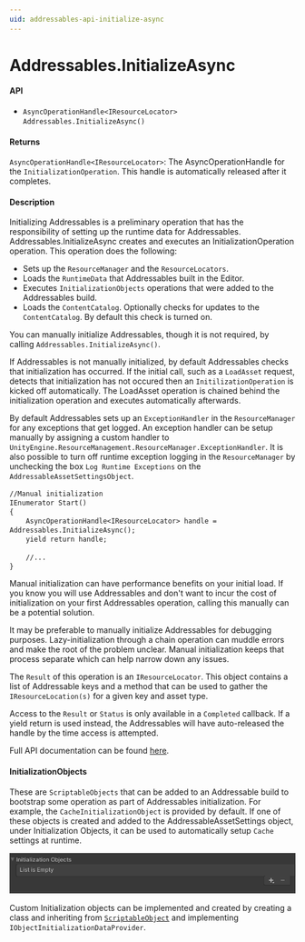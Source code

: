 ```yaml
---
uid: addressables-api-initialize-async
---
```

# Addressables.InitializeAsync
#### API
- `AsyncOperationHandle<IResourceLocator> Addressables.InitializeAsync()`

#### Returns
`AsyncOperationHandle<IResourceLocator>`: The AsyncOperationHandle for the `InitializationOperation`.  This handle is automatically released after it completes.  

#### Description
Initializing Addressables is a preliminary operation that has the responsibility of setting up the runtime data for Addressables.  Addressables.InitializeAsync creates and executes an InitializationOperation operation.  This operation does the following:
- Sets up the `ResourceManager` and the `ResourceLocators`.
- Loads the `RuntimeData` that Addressables built in the Editor.
- Executes `InitializationObjects` operations that were added to the Addressables build. 
- Loads the `ContentCatalog`.  Optionally checks for updates to the `ContentCatalog`.  By default this check is turned on.

You can manually initialize Addressables, though it is not required, by calling `Addressables.InitializeAsync()`. 

If Addressables is not manually initialized, by default Addressables checks that initialization has occurred.  If the initial call, such as a `LoadAsset` request, detects that initialization has not occured then an `InitilizationOperation` is kicked off automatically.  The LoadAsset operation is chained behind the initialization operation and executes automatically afterwards.

By default Addressables sets up an `ExceptionHandler` in the `ResourceManager` for any exceptions that get logged.  An exception handler can be setup manually by assigning a custom handler to `UnityEngine.ResourceManagement.ResourceManager.ExceptionHandler`.  It is also possible to turn off runtime exception logging in the `ResourceManager` by unchecking the box `Log Runtime Exceptions` on the `AddressableAssetSettingsObject`.

```
//Manual initialization
IEnumerator Start()
{
    AsyncOperationHandle<IResourceLocator> handle = Addressables.InitializeAsync();
    yield return handle;
    
    //...
}
```
Manual initialization can have performance benefits on your initial load.  If you know you will use Addressables and don't want to incur the cost of initialization on your first Addressables operation, calling this manually can be a potential solution.

It may be preferable to manually initialize Addressables for debugging purposes.  Lazy-initialization through a chain operation can muddle errors and make the root of the problem unclear.  Manual initialization keeps that process separate which can help narrow down any issues.  

The `Result` of this operation is an `IResourceLocator`.  This object contains a list of Addressable keys and a method that can be used to gather the `IResourceLocation(s)` for a given key and asset type.  

Access to the `Result` or `Status` is only available in a `Completed` callback.  If a yield return is used instead, the Addressables will have auto-released the handle by the time access is attempted. 

Full API documentation can be found [here](xref:UnityEngine.AddressableAssets.Initialization).

#### InitializationObjects
These are `ScriptableObjects` that can be added to an Addressable build to bootstrap some operation as part of Addressables initialization.  For example, the `CacheInitializationObject` is provided by default.  If one of these objects is created and added to the AddressableAssetSettings object, under Initialization Objects, it can be used to automatically setup `Cache` settings at runtime.

![Initialization Objects](images/InitializationObjects.png)

Custom Initialization objects can be implemented and created by creating a class and inheriting from [`ScriptableObject`](https://docs.unity3d.com/Manual/class-ScriptableObject.html) and implementing `IObjectInitializationDataProvider`.
